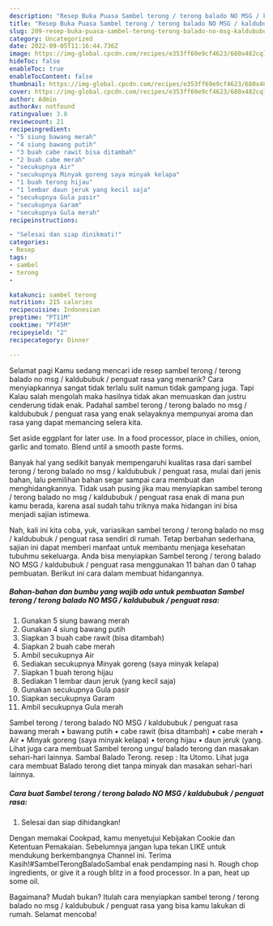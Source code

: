 ```yaml
---
description: "Resep Buka Puasa Sambel terong / terong balado NO MSG / kaldububuk / penguat rasa yang Bikin Ngiler"
title: "Resep Buka Puasa Sambel terong / terong balado NO MSG / kaldububuk / penguat rasa yang Bikin Ngiler"
slug: 209-resep-buka-puasa-sambel-terong-terong-balado-no-msg-kaldububuk-penguat-rasa-yang-bikin-ngiler
category: Uncategorized
date: 2022-09-05T11:16:44.736Z
image: https://img-global.cpcdn.com/recipes/e353ff69e9cf4623/680x482cq70/sambel-terong-terong-balado-no-msg-kaldububuk-penguat-rasa-foto-resep-utama.jpg
hideToc: false
enableToc: true
enableTocContent: false
thumbnail: https://img-global.cpcdn.com/recipes/e353ff69e9cf4623/680x482cq70/sambel-terong-terong-balado-no-msg-kaldububuk-penguat-rasa-foto-resep-utama.jpg
cover: https://img-global.cpcdn.com/recipes/e353ff69e9cf4623/680x482cq70/sambel-terong-terong-balado-no-msg-kaldububuk-penguat-rasa-foto-resep-utama.jpg
author: Admin
authorAv: notfound
ratingvalue: 3.8
reviewcount: 21
recipeingredient:
- "5 siung bawang merah"
- "4 siung bawang putih"
- "3 buah cabe rawit bisa ditambah"
- "2 buah cabe merah"
- "secukupnya Air"
- "secukupnya Minyak goreng saya minyak kelapa"
- "1 buah terong hijau"
- "1 lembar daun jeruk yang kecil saja"
- "secukupnya Gula pasir"
- "secukupnya Garam"
- "secukupnya Gula merah"
recipeinstructions:

- "Selesai dan siap dinikmati!"
categories:
- Resep
tags:
- sambel
- terong
- 

katakunci: sambel terong  
nutrition: 215 calories
recipecuisine: Indonesian
preptime: "PT11M"
cooktime: "PT45M"
recipeyield: "2"
recipecategory: Dinner

---
```



Selamat pagi Kamu sedang mencari ide resep sambel terong / terong balado no msg / kaldububuk / penguat rasa yang menarik? Cara menyiapkannya sangat tidak terlalu sulit namun tidak gampang juga. Tapi Kalau salah mengolah maka hasilnya tidak akan memuaskan dan justru cenderung tidak enak. Padahal sambel terong / terong balado no msg / kaldububuk / penguat rasa yang enak selayaknya mempunyai aroma dan rasa yang dapat memancing selera kita.


Set aside eggplant for later use. In a food processor, place in chilies, onion, garlic and tomato. Blend until a smooth paste forms.

Banyak hal yang sedikit banyak mempengaruhi kualitas rasa dari sambel terong / terong balado no msg / kaldububuk / penguat rasa, mulai dari jenis bahan, lalu pemilihan bahan segar sampai cara membuat dan menghidangkannya. Tidak usah pusing jika mau menyiapkan sambel terong / terong balado no msg / kaldububuk / penguat rasa enak di mana pun kamu berada, karena asal sudah tahu triknya maka hidangan ini bisa menjadi sajian istimewa.


Nah, kali ini kita coba, yuk, variasikan sambel terong / terong balado no msg / kaldububuk / penguat rasa sendiri di rumah. Tetap berbahan sederhana, sajian ini dapat memberi manfaat untuk membantu menjaga kesehatan tubuhmu sekeluarga. Anda bisa menyiapkan Sambel terong / terong balado NO MSG / kaldububuk / penguat rasa menggunakan 11 bahan dan 0 tahap pembuatan. Berikut ini cara dalam membuat hidangannya.

<!--inarticleads1-->

##### Bahan-bahan dan bumbu yang wajib ada untuk pembuatan Sambel terong / terong balado NO MSG / kaldububuk / penguat rasa:

1. Gunakan 5 siung bawang merah
1. Gunakan 4 siung bawang putih
1. Siapkan 3 buah cabe rawit (bisa ditambah)
1. Siapkan 2 buah cabe merah
1. Ambil secukupnya Air
1. Sediakan secukupnya Minyak goreng (saya minyak kelapa)
1. Siapkan 1 buah terong hijau
1. Sediakan 1 lembar daun jeruk (yang kecil saja)
1. Gunakan secukupnya Gula pasir
1. Siapkan secukupnya Garam
1. Ambil secukupnya Gula merah


Sambel terong / terong balado NO MSG / kaldububuk / penguat rasa bawang merah • bawang putih • cabe rawit (bisa ditambah) • cabe merah • Air • Minyak goreng (saya minyak kelapa) • terong hijau • daun jeruk (yang. Lihat juga cara membuat Sambel terong ungu/ balado terong dan masakan sehari-hari lainnya. Sambal Balado Terong. resep : Ita Utomo. Lihat juga cara membuat Balado terong diet tanpa minyak dan masakan sehari-hari lainnya. 

<!--inarticleads2-->

##### Cara buat Sambel terong / terong balado NO MSG / kaldububuk / penguat rasa:


1. Selesai dan siap dihidangkan!

Dengan memakai Cookpad, kamu menyetujui Kebijakan Cookie dan Ketentuan Pemakaian. Sebelumnya jangan lupa tekan LIKE untuk mendukung berkembangnya Channel ini. Terima Kasih!#SambelTerongBaladoSambal enak pendamping nasi h. Rough chop ingredients, or give it a rough blitz in a food processor. In a pan, heat up some oil. 

Bagaimana? Mudah bukan? Itulah cara menyiapkan sambel terong / terong balado no msg / kaldububuk / penguat rasa yang bisa kamu lakukan di rumah. Selamat mencoba!
